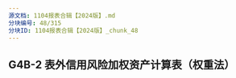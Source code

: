 ```yaml
---
源文档: 1104报表合辑【2024版】.md
分块编号: 48/315
分块ID: 1104报表合辑【2024版】_chunk_48
---
```


## G4B-2 表外信用风险加权资产计算表（权重法）
